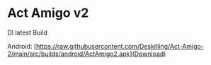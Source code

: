# Act Amigo v2
 
Dl latest Build

Android: [https://raw.githubusercontent.com/Deskilling/Act-Amigo-2/main/src/builds/android/ActAmigo2.apk](Download)

